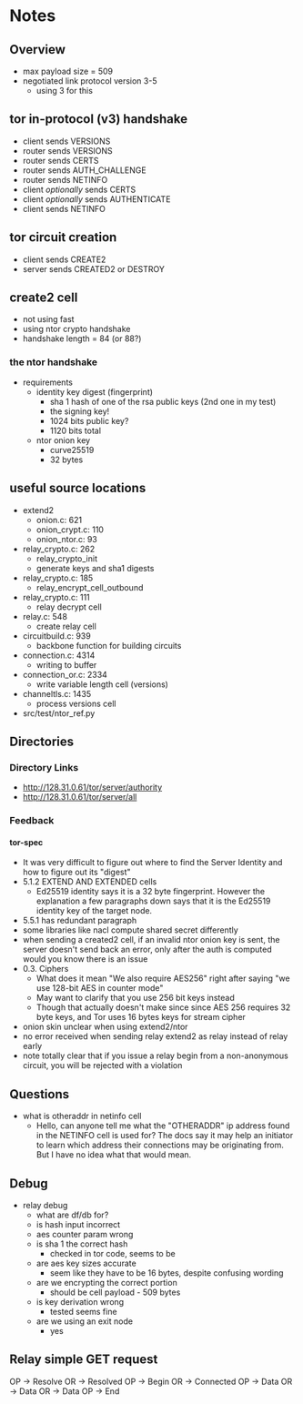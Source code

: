 # Notes

## Overview

* max payload size = 509
* negotiated link protocol version 3-5
  * using 3 for this

## tor in-protocol (v3) handshake

* client sends VERSIONS
* router sends VERSIONS
* router sends CERTS
* router sends AUTH_CHALLENGE
* router sends NETINFO
* client *optionally* sends CERTS
* client *optionally* sends AUTHENTICATE
* client sends NETINFO

## tor circuit creation

* client sends CREATE2
* server sends CREATED2 or DESTROY

## create2 cell

* not using fast
* using ntor crypto handshake
* handshake length = 84 (or 88?)

### the ntor handshake

* requirements
  * identity key digest (fingerprint)
    * sha 1 hash of one of the rsa public keys (2nd one in my test)
    * the signing key!
    * 1024 bits public key?
    * 1120 bits total
  * ntor onion key
    * curve25519
    * 32 bytes

## useful source locations

* extend2
  * onion.c: 621
  * onion_crypt.c: 110
  * onion_ntor.c: 93
* relay_crypto.c: 262
  * relay_crypto_init
  * generate keys and sha1 digests
* relay_crypto.c: 185
  * relay_encrypt_cell_outbound
* relay_crypto.c: 111
  * relay decrypt cell
* relay.c: 548
  * create relay cell
* circuitbuild.c: 939
  * backbone function for building circuits
* connection.c: 4314
  * writing to buffer
* connection_or.c: 2334
  * write variable length cell (versions)
* channeltls.c: 1435
  * process versions cell
* src/test/ntor_ref.py

## Directories

### Directory Links

* <http://128.31.0.61/tor/server/authority>
* <http://128.31.0.61/tor/server/all>

### Feedback

#### tor-spec

* It was very difficult to figure out where to find the Server Identity and how to figure out its "digest"
* 5.1.2 EXTEND AND EXTENDED cells
  * Ed25519 identity says it is a 32 byte fingerprint.  However the explanation a few paragraphs down says that it is the Ed25519 identity key of the target node.
* 5.5.1 has redundant paragraph
* some libraries like nacl compute shared secret differently
* when sending a created2 cell, if an invalid ntor onion key is sent, the server doesn't send back an error, only after the auth is computed would you know there is an issue
* 0.3. Ciphers
  * What does it mean "We also require AES256" right after saying "we use 128-bit AES in counter mode"
  * May want to clarify that you use 256 bit keys instead
  * Though that actually doesn't make since since AES 256 requires 32 byte keys, and Tor uses 16 bytes keys for stream cipher
* onion skin unclear when using extend2/ntor
* no error received when sending relay extend2 as relay instead of relay early
* note totally clear that if you issue a relay begin from a non-anonymous circuit, you will be rejected with a violation

## Questions

* what is otheraddr in netinfo cell
  * Hello, can anyone tell me what the "OTHERADDR" ip address found in the NETINFO cell is used for?  The docs say it may help an initiator to learn which address their connections may be originating from.  But I have no idea what that would mean.

## Debug

* relay debug
  * what are df/db for?
  * is hash input incorrect
  * aes counter param wrong
  * is sha 1 the correct hash
    * checked in tor code, seems to be
  * are aes key sizes accurate
    * seem like they have to be 16 bytes, despite confusing wording
  * are we encrypting the correct portion
    * should be cell payload - 509 bytes
  * is key derivation wrong
    * tested seems fine
  * are we using an exit node
    * yes

## Relay simple GET request

OP -> Resolve
OR -> Resolved
OP -> Begin
OR -> Connected
OP -> Data
OR -> Data
OR -> Data
OP -> End
